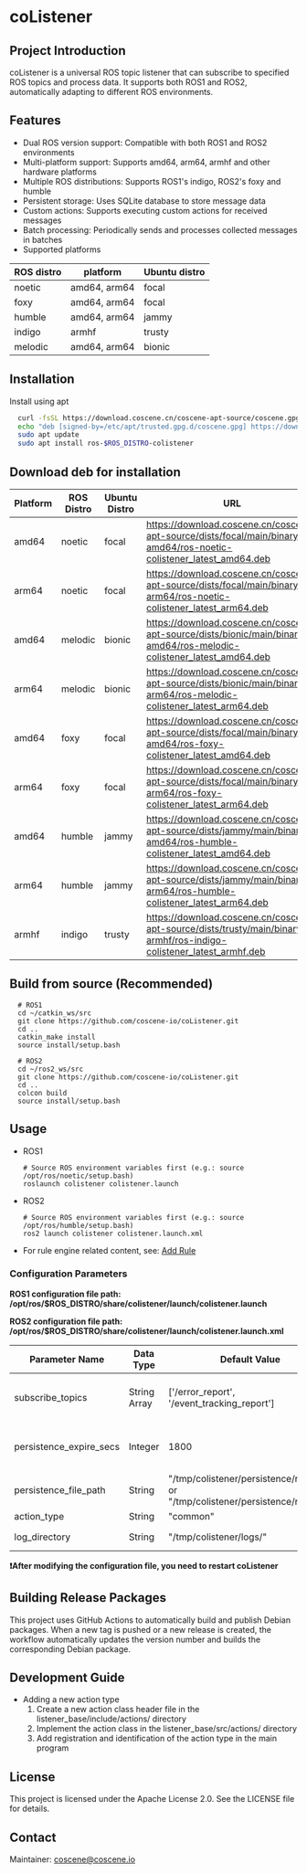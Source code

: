 # coListener

## Project Introduction

coListener is a universal ROS topic listener that can subscribe to specified ROS topics and process data. It supports both ROS1 and ROS2, automatically adapting to different ROS environments.

## Features

* Dual ROS version support: Compatible with both ROS1 and ROS2 environments
* Multi-platform support: Supports amd64, arm64, armhf and other hardware platforms
* Multiple ROS distributions: Supports ROS1's indigo, ROS2's foxy and humble
* Persistent storage: Uses SQLite database to store message data
* Custom actions: Supports executing custom actions for received messages
* Batch processing: Periodically sends and processes collected messages in batches
* Supported platforms

| ROS distro | platform     | Ubuntu distro |
|------------|--------------|---------------|
| noetic     | amd64, arm64 | focal         |
| foxy       | amd64, arm64 | focal         |
| humble     | amd64, arm64 | jammy         |
| indigo     | armhf        | trusty        |
| melodic    | amd64, arm64 | bionic        |

## Installation

Install using apt

  ```bash
    curl -fsSL https://download.coscene.cn/coscene-apt-source/coscene.gpg | sudo gpg --dearmor -o /etc/apt/trusted.gpg.d/coscene.gpg
    echo "deb [signed-by=/etc/apt/trusted.gpg.d/coscene.gpg] https://download.coscene.cn/coscene-apt-source $(. /etc/os-release && echo $UBUNTU_CODENAME) main" | sudo tee /etc/apt/sources.list.d/coscene.list
    sudo apt update
    sudo apt install ros-$ROS_DISTRO-colistener
  ```

## Download deb for installation

| Platform | ROS Distro | Ubuntu Distro | URL                                                                                                                                             |
|----------|------------|---------------|-------------------------------------------------------------------------------------------------------------------------------------------------|
| amd64    | noetic     | focal         | https://download.coscene.cn/coscene-apt-source/dists/focal/main/binary-amd64/ros-noetic-colistener_latest_amd64.deb   |
| arm64    | noetic     | focal         | https://download.coscene.cn/coscene-apt-source/dists/focal/main/binary-arm64/ros-noetic-colistener_latest_arm64.deb   |
| amd64    | melodic    | bionic        | https://download.coscene.cn/coscene-apt-source/dists/bionic/main/binary-amd64/ros-melodic-colistener_latest_amd64.deb |
| arm64    | melodic    | bionic        | https://download.coscene.cn/coscene-apt-source/dists/bionic/main/binary-arm64/ros-melodic-colistener_latest_arm64.deb |
| amd64    | foxy       | focal         | https://download.coscene.cn/coscene-apt-source/dists/focal/main/binary-amd64/ros-foxy-colistener_latest_amd64.deb     |
| arm64    | foxy       | focal         | https://download.coscene.cn/coscene-apt-source/dists/focal/main/binary-arm64/ros-foxy-colistener_latest_arm64.deb     |
| amd64    | humble     | jammy         | https://download.coscene.cn/coscene-apt-source/dists/jammy/main/binary-amd64/ros-humble-colistener_latest_amd64.deb   |
| arm64    | humble     | jammy         | https://download.coscene.cn/coscene-apt-source/dists/jammy/main/binary-arm64/ros-humble-colistener_latest_arm64.deb   |
| armhf    | indigo     | trusty        | https://download.coscene.cn/coscene-apt-source/dists/trusty/main/binary-armhf/ros-indigo-colistener_latest_armhf.deb  |

## Build from source (Recommended)

  ```
    # ROS1
    cd ~/catkin_ws/src
    git clone https://github.com/coscene-io/coListener.git
    cd ..
    catkin_make install
    source install/setup.bash
    
    # ROS2
    cd ~/ros2_ws/src
    git clone https://github.com/coscene-io/coListener.git
    cd ..
    colcon build
    source install/setup.bash
  ```

## Usage

* ROS1
  ```
  # Source ROS environment variables first (e.g.: source /opt/ros/noetic/setup.bash)
  roslaunch colistener colistener.launch
  ```

* ROS2
  ```
  # Source ROS environment variables first (e.g.: source /opt/ros/humble/setup.bash)
  ros2 launch colistener colistener.launch.xml
  ```
  
* For rule engine related content, see: [Add Rule](https://docs.coscene.cn/docs/use-case/data-diagnosis/add-rule)

### Configuration Parameters

**ROS1 configuration file path: /opt/ros/$ROS_DISTRO/share/colistener/launch/colistener.launch**

**ROS2 configuration file path: /opt/ros/$ROS_DISTRO/share/colistener/launch/colistener.launch.xml**

| Parameter Name           | Data Type     | Default Value                                                                  | Description                        |
|--------------------------|---------------|--------------------------------------------------------------------------------|------------------------------------|
| subscribe_topics         | String Array  | ['/error_report', '/event_tracking_report']                                   | List of topics to subscribe to     |
| persistence_expire_secs  | Integer       | 1800                                                                          | Message data expiration time (sec) |
| persistence_file_path    | String        | "/tmp/colistener/persistence/ros1.db" or "/tmp/colistener/persistence/ros2.db" | Persistence database file path     |
| action_type              | String        | "common"                                                                      | Action type                        |
| log_directory            | String        | "/tmp/colistener/logs/"                                                       | Log storage directory              |

**❗After modifying the configuration file, you need to restart coListener**

## Building Release Packages

This project uses GitHub Actions to automatically build and publish Debian packages. When a new tag is pushed or a new release is created, the workflow automatically updates the version number and builds the corresponding Debian package.

## Development Guide

* Adding a new action type
    1. Create a new action class header file in the listener_base/include/actions/ directory
    2. Implement the action class in the listener_base/src/actions/ directory
    3. Add registration and identification of the action type in the main program

## License

This project is licensed under the Apache License 2.0. See the LICENSE file for details.

## Contact

Maintainer: coscene@coscene.io

